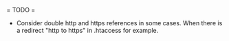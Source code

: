 = TODO =

- Consider double http and https references in some cases.
  When there is a redirect "http to https" in .htaccess for example.


